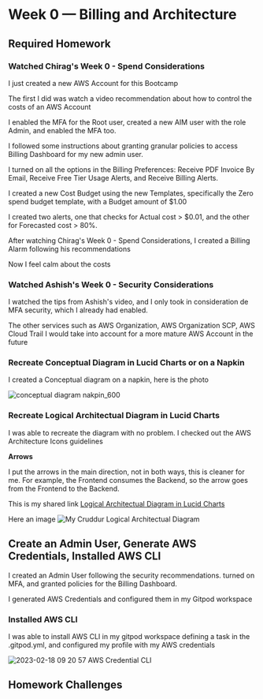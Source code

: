 # Week 0 — Billing and Architecture

## Required Homework

### Watched Chirag's Week 0 - Spend Considerations

I just created a new AWS Account for this Bootcamp

The first I did was watch a video recommendation about how to control the costs of an AWS Account

I enabled the MFA for the Root user, created a new AIM user with the role Admin, and enabled the MFA too.

I followed some instructions about granting granular policies to access Billing Dashboard for my new admin user.

I turned on all the options in the Billing Preferences: Receive PDF Invoice By Email, Receive Free Tier Usage Alerts, and Receive Billing Alerts.

I created a new Cost Budget using the new Templates, specifically the Zero spend budget template, with a Budget amount of $1.00

I created two alerts, one that checks for Actual cost > $0.01, and the other for Forecasted cost > 80%.

After watching Chirag's Week 0 - Spend Considerations, I  created a Billing Alarm following his recommendations

Now I feel calm about the costs


### Watched Ashish's Week 0 - Security Considerations

I watched the tips from Ashish's video, and I only took in consideration de MFA security, which I already had enabled. 

The other services such as AWS Organization, AWS Organization SCP, AWS Cloud Trail I would take into account for a more mature AWS Account in the future


### Recreate Conceptual Diagram in Lucid Charts or on a Napkin

I created a Conceptual diagram on a napkin, here is the photo

![conceptual diagram nakpin_600](https://user-images.githubusercontent.com/9203226/219868868-39638b68-af6e-4ff3-88a7-db3bcee8705e.jpg)


### Recreate Logical Architectual Diagram in Lucid Charts

I was able to recreate the diagram with no problem. I checked out the AWS Architecture Icons guidelines

**Arrows**

I put the arrows in the main direction, not in both ways, this is cleaner for me. For example, the Frontend consumes the Backend, so the arrow goes from the Frontend to the Backend.

This is my shared link [Logical Architectual Diagram in Lucid Charts](https://lucid.app/lucidchart/490ddd7e-1267-4bbd-8cdd-a22c0062720b/edit?viewport_loc=-1330%2C-165%2C4039%2C1794%2C0_0&invitationId=inv_6eca3eae-17aa-4d17-aa5e-93bf973759f9)

Here an image
![My Cruddur Logical Architectual Diagram](https://user-images.githubusercontent.com/9203226/219869240-608c309b-e2ce-4e75-9fc0-23a41b2ddcfe.jpeg)

## Create an Admin User, 	Generate AWS Credentials, Installed AWS CLI

I created an Admin User following the security recommendations. turned on MFA, and granted policies for the Billing Dashboard.

I generated AWS Credentials and configured them in my Gitpod workspace

### Installed AWS CLI

I was able to install AWS CLI in my gitpod workspace defining a task in the .gitpod.yml, and configured my profile with my AWS credentials

![2023-02-18 09 20 57 AWS Credential CLI](https://user-images.githubusercontent.com/9203226/219869958-3003a275-f8ba-41e4-a768-713373df4c0d.jpg)




## Homework Challenges


